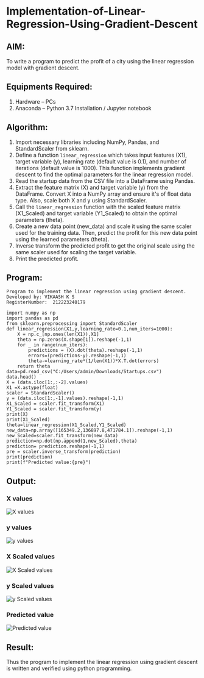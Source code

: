 # Implementation-of-Linear-Regression-Using-Gradient-Descent
## AIM:
To write a program to predict the profit of a city using the linear regression model with gradient descent.
## Equipments Required:
1. Hardware – PCs
2. Anaconda – Python 3.7 Installation / Jupyter notebook
## Algorithm:
1. Import necessary libraries including NumPy, Pandas, and StandardScaler from sklearn.
2. Define a function `linear_regression` which takes input features (X1), target variable (y), learning rate (default value is 0.1), and number of iterations (default value is 1000). This function implements gradient descent to find the optimal parameters for the linear regression model.
3. Read the startup data from the CSV file into a DataFrame using Pandas.
4. Extract the feature matrix (X) and target variable (y) from the DataFrame. Convert X into a NumPy array and ensure it's of float data type. Also, scale both X and y using StandardScaler.
5. Call the `linear_regression` function with the scaled feature matrix (X1_Scaled) and target variable (Y1_Scaled) to obtain the optimal parameters (theta).
6. Create a new data point (new_data) and scale it using the same scaler used for the training data. Then, predict the profit for this new data point using the learned parameters (theta).
7. Inverse transform the predicted profit to get the original scale using the same scaler used for scaling the target variable.
8. Print the predicted profit.



## Program:
```
Program to implement the linear regression using gradient descent.
Developed by: VIKAASH K S
RegisterNumber:  212223240179
```
```
import numpy as np
import pandas as pd
from sklearn.preprocessing import StandardScaler
def linear_regression(X1,y,learning_rate=0.1,num_iters=1000):
    X = np.c_[np.ones(len(X1)),X1]
    theta = np.zeros(X.shape[1]).reshape(-1,1)
    for _ in range(num_iters):
        predictions = (X).dot(theta).reshape(-1,1)
        errors=(predictions-y).reshape(-1,1)
        theta-=learning_rate*(1/len(X1))*X.T.dot(errors)
    return theta
data=pd.read_csv("C:/Users/admin/Downloads/Startups.csv")
data.head()
X = (data.iloc[1:,:-2].values)
X1 =X.astype(float)
scaler = StandardScaler()
y = (data.iloc[1:,-1].values).reshape(-1,1)
X1_Scaled = scaler.fit_transform(X1)
Y1_Scaled = scaler.fit_transform(y)
print(X)
print(X1_Scaled)
theta=linear_regression(X1_Scaled,Y1_Scaled)
new_data=np.array([165349.2,136897.8,471784.1]).reshape(-1,1)
new_Scaled=scaler.fit_transform(new_data)
prediction=np.dot(np.append(1,new_Scaled),theta)
prediction= prediction.reshape(-1,1)
pre = scaler.inverse_transform(prediction)
print(prediction)
print(f"Predicted value:{pre}")
```
## Output:

### X values
![X values](1.png)
### y values
![y values](2.png)
### X Scaled values
![X Scaled values](3.png)
### y Scaled values
![y Scaled values](4.png)
### Predicted value
![Predicted value](5.png) 

## Result:
Thus the program to implement the linear regression using gradient descent is written and verified using python programming.
